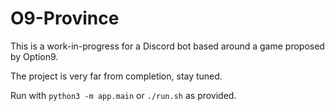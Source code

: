 # O9-Province
This is a work-in-progress for a Discord bot based around a game proposed by Option9.

The project is very far from completion, stay tuned.

Run with ```python3 -m app.main``` or ```./run.sh``` as provided.